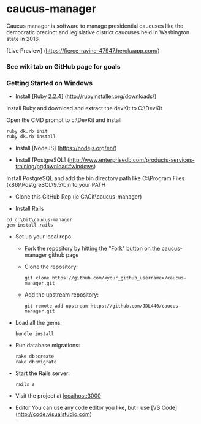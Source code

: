 # caucus-manager

Caucus manager is software to manage presidential caucuses like the democratic precinct and legislative district caucuses held in Washington state in 2016.

[Live Preview] (https://fierce-ravine-47947.herokuapp.com/)

### See wiki tab on GitHub page for goals

### Getting Started on Windows

+ Install [Ruby 2.2.4] (http://rubyinstaller.org/downloads/)

Install Ruby and download and extract the devKit to C:\DevKit

Open the CMD prompt to c:\DevKit and install
```
ruby dk.rb init
ruby dk.rb install
```

+ Install [NodeJS] (https://nodejs.org/en/)

+ Install [PostgreSQL] (http://www.enterprisedb.com/products-services-training/pgdownload#windows)

Install PostgreSQL and add the bin directory path like C:\Program Files (x86)\PostgreSQL\9.5\bin to your PATH

+ Clone this GitHub Rep (ie C:\Git\caucus-manager)

+ Install Rails
```
cd c:\Git\caucus-manager 
gem install rails
```

+ Set up your local repo
  + Fork the repository by hitting the "Fork" button on the caucus-manager github page
  + Clone the repository:

    ```
    git clone https://github.com/<your_github_username>/caucus-manager.git
    ```
  + Add the upstream repository:

    ```
    git remote add upstream https://github.com/JDL440/caucus-manager.git
    ```

+ Load all the gems:
  ```
  bundle install
  ```

+ Run database migrations: 
  ```
  rake db:create
  rake db:migrate
  ```

+ Start the Rails server:
  ```
  rails s
  ```

+ Visit the project at [localhost:3000](http://localhost:3000)

+ Editor
You can use any code editor you like, but I use [VS Code] (http://code.visualstudio.com)
